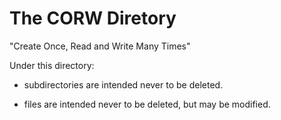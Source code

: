 The CORW Diretory
=================

"Create Once, Read and Write Many Times"

Under this directory:

 - subdirectories are intended never to be deleted.

 - files are intended never to be deleted, but may be modified.
